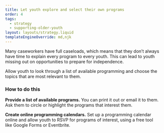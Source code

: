 ```yaml
---
title: Let youth explore and select their own programs
order: 4
tags:
  - strategy
  - supporting-older-youth
layout: layouts/strategy.liquid
templateEngineOverride: md,njk
---
```


Many caseworkers have full caseloads, which means that they don’t always have time to explain every program to every youth. This can lead to youth missing out on opportunities to prepare for independence.

Allow youth to look through a list of available programming and choose the topics that are most relevant to them.

### How to do this

**Provide a list of available programs.** You can print it out or email it to them. Ask them to circle or highlight the programs that interest them.

**Create online programming calendars.** Set up a programming calendar online and allow youth to RSVP for programs of interest, using a free tool like Google Forms or Eventbrite.